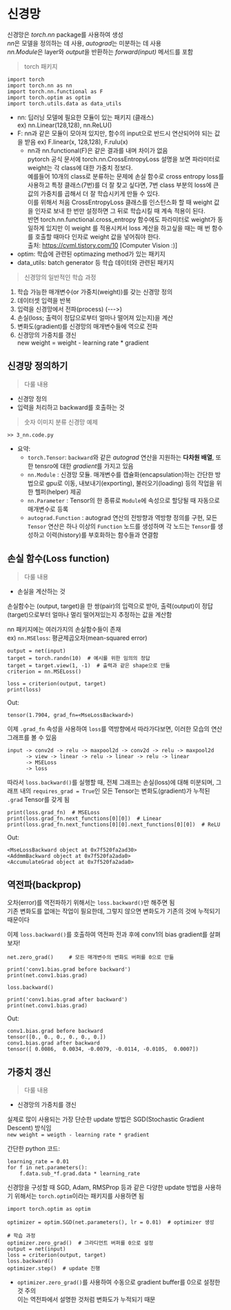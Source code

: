 # 신경망
신경망은 *torch.nn* package를 사용하여 생성   
*nn*은 모델을 정의하는 데 사용, *autograd*는 미분하는 데 사용   
*nn.Module*은 layer와 *output*을 반환하는 *forward(input)* 메서드를 포함   
>torch 패키지
```buildoutcfg
import torch
import torch.nn as nn
import torch.nn.functional as F
import torch.optim as optim
import torch.utils.data as data_utils
```
- nn: 딥러닝 모델에 필요한 모듈이 있는 패키지 (클래스)  
ex) nn.Linear(128,128), nn.ReLU()
- F: nn과 같은 모듈이 모아져 있지만, 함수의 input으로 반드시 연산되어야 되는 값을 받음 
ex) F.linear(x, 128,128), F.rulu(x)
    - nn과 nn.functional(F)은 같은 결과를 내며 차이가 없음   
    pytorch 공식 문서에 torch.nn.CrossEntropyLoss 설명을 보면 파라미터로 weight는 각 class에 대한 가중치 정보다.  
    예를들어 10개의 class로 분류하는 문제에 손실 함수로 cross entropy loss를 사용하고 특정 클래스(7번)를 더 잘 찾고 싶다면, 7번 class 부분의 loss에 큰 값의 가중치를 곱해서 더 잘 학습시키게 만들 수 있다.  
    이를 위해서 처음 CrossEntropyLoss 클래스를 인스턴스화 할 때 weight 값을 인자로 보내 한 번만 설정하면 그 뒤로 학습시킬 때 계속 적용이 된다.  
    반면 torch.nn.functional.cross_entropy 함수에도 파라미터로 weight가 동일하게 있지만 이 weight 를 적용시켜서 loss 계산을 하고싶을 때는 매 번 함수를 호출할 때마다 인자로 weight 값을 넣어줘야 한다.   
    출처: https://cvml.tistory.com/10 [Computer Vision :)]
- optim: 학습에 관련된 optimazing method가 있는 패키지
- data_utils: batch generator 등 학습 데이터와 관련된 패키지


> 신경망의 일반적인 학습 과정
1. 학습 가능한 매개변수(or 가중치(weight))를 갖는 신경망 정의
1. 데이터셋 입력을 반복
1. 입력을 신경망에서 전파(process) (--->)
1. 손실(loss; 출력이 정답으로부터 얼마나 떨어져 있는지)을 계산
1. 변화도(gradient)를 신경망의 매개변수들에 역으로 전파
1. 신경망의 가중치를 갱신  
new weight = weight - learning rate * gradient

## 신경망 정의하기
> 다룰 내용
- 신경망 정의
- 입력을 처리하고 backward를 호출하는 것

> 숫자 이미지 분류 신경망 예제 

```buildoutcfg
>> 3_nn.code.py
```
* 요약:
    * `torch.Tensor`: `backward`와 같은 *autograd* 연산을 지원하는 **다차원 배열**, 또한 tensro에 대한 *gradient*를 가지고 있음
    - `nn.Module` : 신경망 모듈. 매개변수를 캡슐화(encapsulation)하는 간단한 방법으로 gpu로 이동, 내보내기(exporting), 불러오기(loading) 등의 작업을 위한 헬퍼(helper) 제공
    - `nn.Parameter` : Tensor의 한 종류로 `Module`에 속성으로 할당될 때 자동으로 매개변수로 등록
    - `autograd.Function` : autograd 연산의 전방향과 역방향 정의를 구현, 모든 `Tensor` 연산은 하나 이상의 `Function` 노드를 생성하며 각 노드는 `Tensor`를 생성하고 이력(history)를 부호화하는 함수들과 연결함
    
## 손실 함수(Loss function)
> 다룰 내용
- 손실을 계산하는 것  

손실함수는 (output, target)을 한 쌍(pair)의 입력으로 받아, 출력(output)이 정답(target)으로부터 얼마나 멀리 떨어져있는지 추정하는 값을 계산함   

nn 패키지에는 여러가지의 손실함수들이 존재  
ex) `nn.MSEloss`: 평균제곱오차(mean-squared error)

```buildoutcfg
output = net(input)
target = torch.randn(10)  # 예시를 위한 임의의 정답
target = target.view(1, -1)  # 출력과 같은 shape으로 만듦
criterion = nn.MSELoss()

loss = criterion(output, target)
print(loss)
```
Out:
```buildoutcfg
tensor(1.7904, grad_fn=<MseLossBackward>)
```

이제 `.grad_fn` 속성을 사용하여 `loss`를 역방향에서 따라가다보면, 이러한 모습의 연산 그래프를 볼 수 있음
```buildoutcfg
input -> conv2d -> relu -> maxpool2d -> conv2d -> relu -> maxpool2d
      -> view -> linear -> relu -> linear -> relu -> linear
      -> MSELoss
      -> loss
```

따라서 `loss.backward()`를 실행할 때, 전체 그래프는 손실(loss)에 대해 미분되며, 그래프 내의 `requires_grad = True`인 모든 Tensor는 변화도(gradient)가 누적된 `.grad` Tensor를 갖게 됨
```buildoutcfg
print(loss.grad_fn)  # MSELoss
print(loss.grad_fn.next_functions[0][0])  # Linear
print(loss.grad_fn.next_functions[0][0].next_functions[0][0])  # ReLU
```
Out:
```buildoutcfg
<MseLossBackward object at 0x7f520fa2ad30>
<AddmmBackward object at 0x7f520fa2ada0>
<AccumulateGrad object at 0x7f520fa2ada0>
```


## 역전파(backprop)
오차(error)를 역전파하기 위해서는 `loss.backward()`만 해주면 됨  
기존 변화도를 없애는 작업이 필요한데, 그렇지 않으면 변화도가 기존의 것에 누적되기 때문이다   

이제 `loss.backward()`를 호출하여 역전파 전과 후에 conv1의 bias gradient를 살펴보자!
```buildoutcfg
net.zero_grad()     # 모든 매개변수의 변화도 버퍼를 0으로 만듦

print('conv1.bias.grad before backward')
print(net.conv1.bias.grad)

loss.backward()

print('conv1.bias.grad after backward')
print(net.conv1.bias.grad)
```

Out:
```buildoutcfg
conv1.bias.grad before backward
tensor([0., 0., 0., 0., 0., 0.])
conv1.bias.grad after backward
tensor([ 0.0086,  0.0034, -0.0079, -0.0114, -0.0105,  0.0007])
```

## 가중치 갱신
> 다룰 내용
- 신경망의 가중치를 갱신  

실제로 많이 사용되는 가장 단순한 update 방법은 SGD(Stochastic Gradient Descent) 방식임  
`new weight = weigth - learning rate * gradient`

간단한 python 코드:
```buildoutcfg
learning_rate = 0.01
for f in net.parameters():
    f.data.sub_*f.grad.data * learning_rate
```

신경망을 구성할 때 SGD, Adam, RMSProp 등과 같은 다양한 update 방법을 사용하기 위해서는 `torch.optim`이라는 패키지를 사용하면 됨
```buildoutcfg
import torch.optim as optim

optimizer = optim.SGD(net.parameters(), lr = 0.01)  # optimizer 생성

# 학습 과정
optimizer.zero_grad()  # 그라디언트 버퍼를 0으로 설정
output = net(input)
loss = criterion(output, target)
loss.backward()
optimizer.step()  # update 진행

```

 - `optimizer.zero_grad()`를 사용하여 수동으로 gradient buffer를 0으로 설정한 것 주의  
 이는 역전파에서 설명한 것처럼 변화도가 누적되기 때문
 
